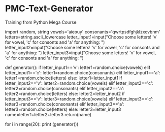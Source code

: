 # PMC-Text-Generator
Training from Python Mega Course

import random, string
vowels='aieouy'
consonants='qwrtpsdfghjklzxcvbnm'
letters=string.ascii_lowercase
letter_input1=input("Choose some letters! 'v' for vowel, 'c' for consonts and 'a' for anything: ")
letter_input2=input("Choose some letters! 'v' for vowel, 'c' for consonts and 'a' for anything: ")
letter_input3=input("Choose some letters! 'v' for vowel, 'c' for consonts and 'a' for anything: ")

def generator():
    if letter_input1=='v':
        letter1=random.choice(vowels)
    elif letter_input1=='c':
        letter1=random.choice(consonants)
    elif letter_input1=='a':
        letter1=random.choice(letters)
    else:
        letter1=letter_input1
    if letter_input2=='v':
        letter2=random.choice(vowels)
    elif letter_input2=='c':
        letter2=random.choice(consonants)
    elif letter_input2=='a':
        letter2=random.choice(letters)
    else:
        letter2=letter_input2
    if letter_input3=='v':
        letter3=random.choice(vowels)
    elif letter_input3=='c':
        letter3=random.choice(consonants)
    elif letter_input3=='a':
        letter3=random.choice(letters)
    else:
        letter3=letter_input3
    name=letter1+letter2+letter3
    return(name)

for i in range(20):
    print (generator())
